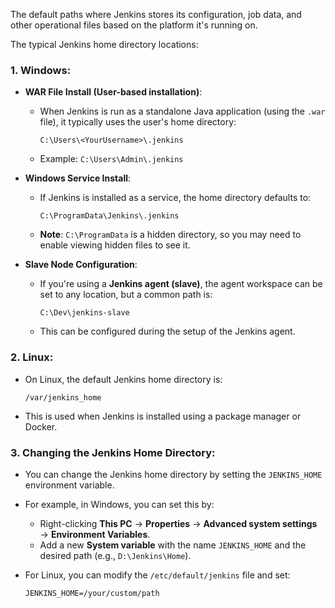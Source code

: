 The default paths where Jenkins stores its configuration, job data, and other operational files based on the platform it's running on.

The typical Jenkins home directory locations:

### 1. **Windows**:
   - **WAR File Install (User-based installation)**:
     - When Jenkins is run as a standalone Java application (using the `.war` file), it typically uses the user's home directory:
       ```
       C:\Users\<YourUsername>\.jenkins
       ```
     - Example: `C:\Users\Admin\.jenkins`

   - **Windows Service Install**:
     - If Jenkins is installed as a service, the home directory defaults to:
       ```
       C:\ProgramData\Jenkins\.jenkins
       ```
     - **Note**: `C:\ProgramData` is a hidden directory, so you may need to enable viewing hidden files to see it.

   - **Slave Node Configuration**:
     - If you're using a **Jenkins agent (slave)**, the agent workspace can be set to any location, but a common path is:
       ```
       C:\Dev\jenkins-slave
       ```
     - This can be configured during the setup of the Jenkins agent.

### 2. **Linux**:
   - On Linux, the default Jenkins home directory is:
     ```
     /var/jenkins_home
     ```
   - This is used when Jenkins is installed using a package manager or Docker.

### 3. **Changing the Jenkins Home Directory**:
   - You can change the Jenkins home directory by setting the `JENKINS_HOME` environment variable.
   - For example, in Windows, you can set this by:
     - Right-clicking **This PC** → **Properties** → **Advanced system settings** → **Environment Variables**.
     - Add a new **System variable** with the name `JENKINS_HOME` and the desired path (e.g., `D:\Jenkins\Home`).
   
   - For Linux, you can modify the `/etc/default/jenkins` file and set:
     ```
     JENKINS_HOME=/your/custom/path
     ```
